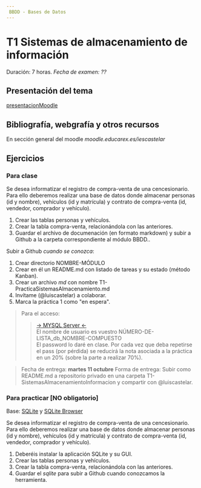 ```yaml
---
 BBDD - Bases de Datos
---
```


# T1 Sistemas de almacenamiento de información

Duración: 7 horas.
*Fecha de examen: ??*

## Presentación del tema
[presentacionMoodle](https://moodle.educarex.es/iescastelarfp/mod/resource/view.php?id=27527 "Ver presentación en MOODLE")

## Bibliografía, webgrafía y otros recursos
En sección general del moodle *moodle.educarex.es/iescastelar*

## Ejercicios
### Para clase
Se desea informatizar el registro de compra-venta de una cencesionario. Para ello deberemos realizar una base de datos donde almacenar personas (id y nombre), vehículos (id y matrícula) y contrato de compra-venta (id, vendedor, comprador y vehículo).

1. Crear las tablas personas y vehículos.
2. Crear la tabla compra-venta, relacionándola con las anteriores.
5. Guardar el archivo de documenación (en formato markdown) y subir a Github a la carpeta correspondiente al módulo BBDD..

Subir a Github *cuando se conozca*:
1. Crear directorio NOMBRE-MÓDULO
2. Crear en él un README.md con listado de tareas y su estado (método Kanban).
3. Crear un archivo *md* con nombre T1-PracticaSistemasAlmacenamiento.md
4. Invítame (@luiscastelar) a colaborar.
5. Marca la práctica 1 como "en espera".

> Para el acceso:
>> [-> MYSQL Server <-](https://db.luiscastelar.duckdns.org) \
>> El nombre de usuario es vuestro NÚMERO-DE-LISTA_db_NOMBRE-COMPUESTO \
>> El password lo daré en clase. Por cada vez que deba repetirse el pass (por pérdida) se reducirá la nota asociada a la práctica en un 20% (sobre la parte a realizar 70%).

> Fecha de entrega: **martes 11 octubre**
> Forma de entrega: Subir como README.md a repositorio privado en una carpeta T1-SistemasAlmacenamientoInformacion y compartir con @luiscastelar.

### Para practicar [NO obligatorio]
Base: [SQLite](https://www.sqlite.org/index.html) y [SQLite Browser](https://sqlitebrowser.org/)

Se desea informatizar el registro de compra-venta de una cencesionario. Para ello deberemos realizar una base de datos donde almacenar personas (id y nombre), vehículos (id y matrícula) y contrato de compra-venta (id, vendedor, comprador y vehículo).

1. Deberéis instalar la aplicación SQLite y su GUI.
2. Crear las tablas personas y vehículos.
3. Crear la tabla compra-venta, relacionándola con las anteriores.
4. Guardar el *sqlite* para subir a Github cuando conozcamos la herramienta.
